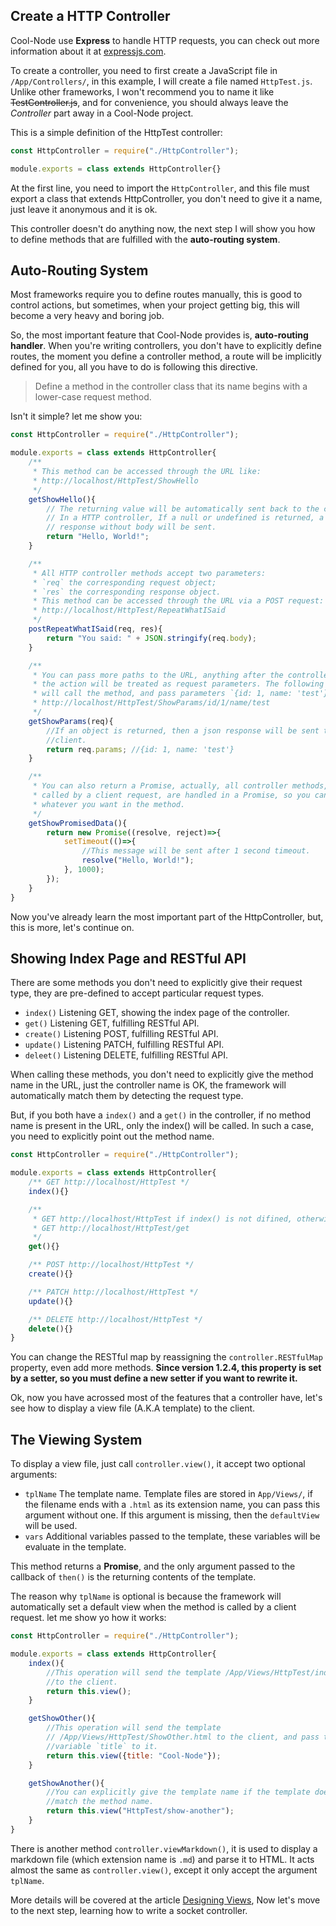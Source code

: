 ## Create a HTTP Controller

Cool-Node use **Express** to handle HTTP requests, you can check out more 
information about it at [expressjs.com](http://expressjs.com/).

To create a controller, you need to first create a JavaScript file in 
`/App/Controllers/`, in this example, I will create a file named 
`HttpTest.js`. Unlike other frameworks, I won't recommend you to name it like 
~~TestController.js~~, and for convenience, you should always leave the 
*Controller* part away in a Cool-Node project.

This is a simple definition of the HttpTest controller:

```javascript
const HttpController = require("./HttpController");

module.exports = class extends HttpController{}
```

At the first line, you need to import the `HttpController`, and this file must
export a class that extends HttpController, you don't need to give it a name, 
just leave it anonymous and it is ok.

This controller doesn't do anything now, the next step I will show you how to 
define methods that are fulfilled with the **auto-routing system**.

## Auto-Routing System

Most frameworks require you to define routes manually, this is good to 
control actions, but sometimes, when your project getting big, this will 
become a very heavy and boring job.

So, the most important feature that Cool-Node provides is, **auto-routing** 
**handler**. When you're writing controllers, you don't have to explicitly 
define routes, the moment you define a controller method, a route will be 
implicitly defined for you, all you have to do is following this directive.

>Define a method in the controller class that its name begins with a 
>lower-case request method.

Isn't it simple? let me show you:

```javascript
const HttpController = require("./HttpController");

module.exports = class extends HttpController{
    /**
     * This method can be accessed through the URL like:
     * http://localhost/HttpTest/ShowHello
     */
    getShowHello(){
        // The returning value will be automatically sent back to the client.
        // In a HTTP controller, If a null or undefined is returned, a 
        // response without body will be sent.
        return "Hello, World!";
    }

    /**
     * All HTTP controller methods accept two parameters:
     * `req` the corresponding request object;
     * `res` the corresponding response object.
     * This method can be accessed through the URL via a POST request:
     * http://localhost/HttpTest/RepeatWhatISaid
     */
    postRepeatWhatISaid(req, res){
        return "You said: " + JSON.stringify(req.body);
    }

    /**
     * You can pass more paths to the URL, anything after the controller and 
     * the action will be treated as request parameters. The following URL 
     * will call the method, and pass parameters `{id: 1, name: 'test'}`.
     * http://localhost/HttpTest/ShowParams/id/1/name/test
     */
    getShowParams(req){
        //If an object is returned, then a json response will be sent to the 
        //client.
        return req.params; //{id: 1, name: 'test'}
    }

    /**
     * You can also return a Promise, actually, all controller methods, when 
     * called by a client request, are handled in a Promise, so you can do 
     * whatever you want in the method.
     */
    getShowPromisedData(){
        return new Promise((resolve, reject)=>{
            setTimeout(()=>{
                //This message will be sent after 1 second timeout.
                resolve("Hello, World!");
            }, 1000);
        });
    }
}
```

Now you've already learn the most important part of the HttpController, but, 
this is more, let's continue on.

## Showing Index Page and RESTful API

There are some methods you don't need to explicitly give their request type, 
they are pre-defined to accept particular request types.

- `index()` Listening GET, showing the index page of the controller.
- `get()` Listening GET, fulfilling RESTful API.
- `create()` Listening POST, fulfilling RESTful API.
- `update()` Listening PATCH, fulfilling RESTful API.
- `deleet()` Listening DELETE, fulfilling RESTful API.

When calling these methods, you don't need to explicitly give the method name 
in the URL, just the controller name is OK, the framework will automatically 
match them by detecting the request type.

But, if you both have a `index()` and a `get()` in the controller, if no 
method name is present in the URL, only the index() will be called. In such a 
case, you need to explicitly point out the method name.

```javascript
const HttpController = require("./HttpController");

module.exports = class extends HttpController{
    /** GET http://localhost/HttpTest */
    index(){}

    /** 
     * GET http://localhost/HttpTest if index() is not difined, otherwise, use
     * GET http://localhost/HttpTest/get
     */
    get(){}

    /** POST http://localhost/HttpTest */
    create(){}

    /** PATCH http://localhost/HttpTest */
    update(){}

    /** DELETE http://localhost/HttpTest */
    delete(){}
}
```

You can change the RESTful map by reassigning the `controller.RESTfulMap` 
property, even add more methods. **Since version 1.2.4, this property is set**
**by a setter, so you must define a new setter if you want to rewrite it.**

Ok, now you have acrossed most of the features that a controller have, let's 
see how to display a view file (A.K.A template) to the client.

## The Viewing System

To display a view file, just call `controller.view()`, it accept two optional
arguments:

- `tplName` The template name. Template files are stored in `App/Views/`, if 
    the filename ends with a `.html` as its extension name, you can pass this
    argument without one. If this argument is missing, then the 
    `defaultView` will be used.
- `vars` Additional variables passed to the template, these variables will 
    be evaluate in the template.

This method returns a **Promise**, and the only argument passed to the 
callback of `then()` is the returning contents of the template.

The reason why `tplName` is optional is because the framework will 
automatically set a default view when the method is called by a client 
request. let me show yo how it works:

```javascript
const HttpController = require("./HttpController");

module.exports = class extends HttpController{
    index(){
        //This operation will send the template /App/Views/HttpTest/index.html
        //to the client.
        return this.view();
    }

    getShowOther(){
        //This operation will send the template 
        // /App/Views/HttpTest/ShowOther.html to the client, and pass the 
        //variable `title` to it.
        return this.view({title: "Cool-Node"});
    }

    getShowAnother(){
        //You can explicitly give the template name if the template does not
        //match the method name.
        return this.view("HttpTest/show-another");
    }
}
```

There is another method `controller.viewMarkdown()`, it is used to display a
markdown file (which extension name is `.md`) and parse it to HTML. It acts 
almost the same as `controller.view()`, except it only accept the argument 
`tplName`.

More details will be covered at the article [Designing Views](DesigningViews),
Now let's move to the next step, learning how to write a socket controller.